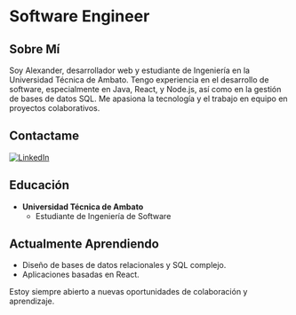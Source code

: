 # Software Engineer

## Sobre Mí
Soy Alexander, desarrollador web y estudiante de Ingeniería en la Universidad Técnica de Ambato. Tengo experiencia en el desarrollo de software, especialmente en Java, React, y Node.js, así como en la gestión de bases de datos SQL. Me apasiona la tecnología y el trabajo en equipo en proyectos colaborativos.

## Contactame
[![LinkedIn](https://img.shields.io/badge/LinkedIn-0077B5?style=for-the-badge&logo=linkedin&logoColor=white)](https://www.linkedin.com/in/alexander-luisa-720015258)

## Educación
- **Universidad Técnica de Ambato**
  - Estudiante de Ingeniería de Software

## Actualmente Aprendiendo
- Diseño de bases de datos relacionales y SQL complejo.
- Aplicaciones basadas en React.

Estoy siempre abierto a nuevas oportunidades de colaboración y aprendizaje.

